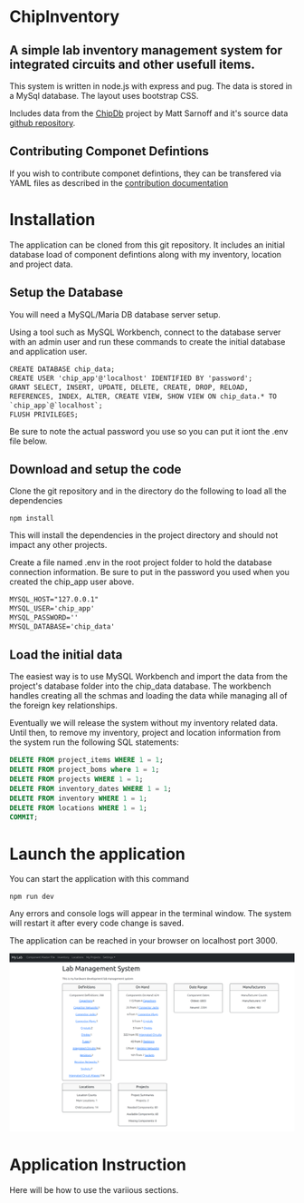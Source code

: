 # ChipInventory

## A simple lab inventory management system for integrated circuits and other usefull items. 

This system is written in node.js with express and pug.  The data is stored in a MySql database. 
The layout uses bootstrap CSS.

Includes data from the [ChipDb](https://www.msarnoff.org/chipdb/) project by Matt Sarnoff and it's 
source data [github repository](https://github.com/74hc595/chipdb).

## Contributing Componet Defintions
If you wish to contribute componet defintions, they can be transfered via YAML files as described in the [contribution documentation](CONTRIBUTING.md)

# Installation
The application can be cloned from this git repository.  It includes an initial database load of component defintions along with my inventory, location and project data.
## Setup the Database
You will need a MySQL/Maria DB database server setup.

Using a tool such as MySQL Workbench, connect to the database server with an admin user and run these commands to create the initial database and application user.  
```
CREATE DATABASE chip_data;
CREATE USER 'chip_app'@'localhost' IDENTIFIED BY 'password';
GRANT SELECT, INSERT, UPDATE, DELETE, CREATE, DROP, RELOAD, REFERENCES, INDEX, ALTER, CREATE VIEW, SHOW VIEW ON chip_data.* TO `chip_app`@`localhost`;
FLUSH PRIVILEGES;
```
Be sure to note the actual password you use so you can put it iont the .env file below.

## Download and setup the code
Clone the git repository and in the directory do the following to load all the dependencies
```
npm install
```
This will install the dependencies in the project directory and should not impact any other projects.

Create a file named .env in the root project folder to hold the database connection information.  Be sure to put in the password you used when you created the chip_app user above.
```
MYSQL_HOST="127.0.0.1"
MYSQL_USER='chip_app'
MYSQL_PASSWORD=''
MYSQL_DATABASE='chip_data'
```
## Load the initial data
The easiest way is to use MySQL Workbench and import the data from the project's database folder into the chip_data database.  The workbench handles creating all the schmas and loading the data while managing all of the foreign key relationships.

Eventually we will release the system without my inventory related data.  Until then, to remove my inventory, project and location information from the system run the following SQL statements:
``` SQL
DELETE FROM project_items WHERE 1 = 1;
DELETE FROM project_boms where 1 = 1;
DELETE FROM projects WHERE 1 = 1;
DELETE FROM inventory_dates WHERE 1 = 1;
DELETE FROM inventory WHERE 1 = 1;
DELETE FROM locations WHERE 1 = 1;
COMMIT;
```


# Launch the application
You can start the application with this command
```
npm run dev
```
Any errors and console logs will appear in the terminal window.
The system will restart it after every code change is saved.

The application can be reached in your browser on localhost port 3000. 

![Image of the application main page in a browser](public/images/main_page.png "Main Page")

# Application Instruction
Here will be how to use the variious sections.
